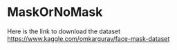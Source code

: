 # MaskOrNoMask

Here is the link to download the dataset https://www.kaggle.com/omkargurav/face-mask-dataset
